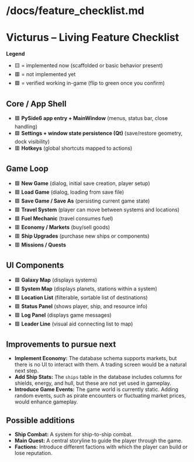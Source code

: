 # /docs/feature_checklist.md

# Victurus – Living Feature Checklist

**Legend**
- 🟨 = implemented now (scaffolded or basic behavior present)
- 🟥 = not implemented yet
- 🟩 = verified working in-game (flip to green once you confirm)

## Core / App Shell
- 🟩 **PySide6 app entry + MainWindow** (menus, status bar, close handling)
- 🟩 **Settings + window state persistence (Qt)** (save/restore geometry, dock visibility)
- 🟥 **Hotkeys** (global shortcuts mapped to actions)

## Game Loop
- 🟩 **New Game** (dialog, initial save creation, player setup)
- 🟩 **Load Game** (dialog, loading from save file)
- 🟩 **Save Game / Save As** (persisting current game state)
- 🟩 **Travel System** (player can move between systems and locations)
- 🟩 **Fuel Mechanic** (travel consumes fuel)
- 🟥 **Economy / Markets** (buy/sell goods)
- 🟥 **Ship Upgrades** (purchase new ships or components)
- 🟥 **Missions / Quests**

## UI Components
- 🟩 **Galaxy Map** (displays systems)
- 🟩 **System Map** (displays planets, stations within a system)
- 🟩 **Location List** (filterable, sortable list of destinations)
- 🟩 **Status Panel** (shows player, ship, and resource info)
- 🟩 **Log Panel** (displays game messages)
- 🟩 **Leader Line** (visual aid connecting list to map)

## Improvements to pursue next
- **Implement Economy:** The database schema supports markets, but there is no UI to interact with them. A trading screen would be a natural next step.
- **Add Ship Stats:** The `ships` table in the database includes columns for shields, energy, and hull, but these are not yet used in gameplay.
- **Introduce Game Events:** The game world is currently static. Adding random events, such as pirate encounters or fluctuating market prices, would enhance gameplay.

## Possible additions
- **Ship Combat:** A system for ship-to-ship combat.
- **Main Quest:** A central storyline to guide the player through the game.
- **Factions:** Introduce different factions with which the player can build or lose reputation.